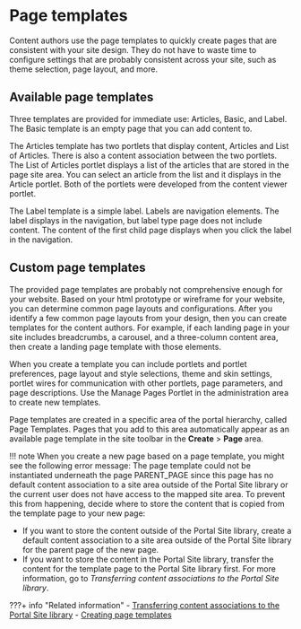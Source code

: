 # Page templates


Content authors use the page templates to quickly create pages that are consistent with your site design. They do not have to waste time to configure settings that are probably consistent across your site, such as theme selection, page layout, and more.

## Available page templates

Three templates are provided for immediate use: Articles, Basic, and Label. The Basic template is an empty page that you can add content to.

The Articles template has two portlets that display content, Articles and List of Articles. There is also a content association between the two portlets. The List of Articles portlet displays a list of the articles that are stored in the page site area. You can select an article from the list and it displays in the Article portlet. Both of the portlets were developed from the content viewer portlet.

The Label template is a simple label. Labels are navigation elements. The label displays in the navigation, but label type page does not include content. The content of the first child page displays when you click the label in the navigation.

## Custom page templates

The provided page templates are probably not comprehensive enough for your website. Based on your html prototype or wireframe for your website, you can determine common page layouts and configurations. After you identify a few common page layouts from your design, then you can create templates for the content authors. For example, if each landing page in your site includes breadcrumbs, a carousel, and a three-column content area, then create a landing page template with those elements.

When you create a template you can include portlets and portlet preferences, page layout and style selections, theme and skin settings, portlet wires for communication with other portlets, page parameters, and page descriptions. Use the Manage Pages Portlet in the administration area to create new templates.

Page templates are created in a specific area of the portal hierarchy, called Page Templates. Pages that you add to this area automatically appear as an available page template in the site toolbar in the **Create** \> **Page** area.

!!! note
    When you create a new page based on a page template, you might see the following error message: The page template could not be instantiated underneath the page PARENT\_PAGE since this page has no default content association to a site area outside of the Portal Site library or the current user does not have access to the mapped site area. To prevent this from happening, decide where to store the content that is copied from the template page to your new page:

-   If you want to store the content outside of the Portal Site library, create a default content association to a site area outside of the Portal Site library for the parent page of the new page.
-   If you want to store the content in the Portal Site library, transfer the content for the template page to the Portal Site library first. For more information, go to *Transferring content associations to the Portal Site library*.


???+ info "Related information" 
    - [Transferring content associations to the Portal Site library](../../../manage_content/wcm/wcm_artifacts/managed_pages/cfg_managed_pages/wcm_config_mngpages_transfer.md)
    - [Creating page templates](../../../extend_dx/development_tools/portal_admin_tools/portal_user_interface/managing_pages/managing_page_properties/h_mp_create_page_templates.md)

